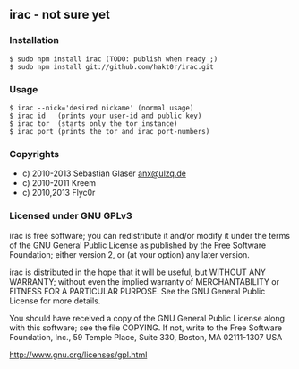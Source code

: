 ## irac - not sure yet

### Installation
    $ sudo npm install irac (TODO: publish when ready ;)
    $ sudo npm install git://github.com/hakt0r/irac.git

### Usage
    $ irac --nick='desired nickame' (normal usage)
    $ irac id   (prints your user-id and public key)
    $ irac tor  (starts only the tor instance)
    $ irac port (prints the tor and irac port-numbers)


### Copyrights
  * c) 2010-2013 Sebastian Glaser <anx@ulzq.de>
  * c) 2010-2011 Kreem
  * c) 2010,2013 Flyc0r

### Licensed under GNU GPLv3

irac is free software; you can redistribute it and/or modify
it under the terms of the GNU General Public License as published by
the Free Software Foundation; either version 2, or (at your option)
any later version.

irac is distributed in the hope that it will be useful,
but WITHOUT ANY WARRANTY; without even the implied warranty of
MERCHANTABILITY or FITNESS FOR A PARTICULAR PURPOSE.  See the
GNU General Public License for more details.

You should have received a copy of the GNU General Public License
along with this software; see the file COPYING.  If not, write to
the Free Software Foundation, Inc., 59 Temple Place, Suite 330,
Boston, MA 02111-1307 USA

http://www.gnu.org/licenses/gpl.html

